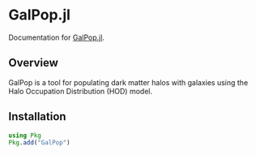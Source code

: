 # GalPop.jl

Documentation for [GalPop.jl](https://github.com/KSU-Cosmo/GalPop).

## Overview

GalPop is a tool for populating dark matter halos with galaxies using the Halo Occupation Distribution (HOD) model.

## Installation

```julia
using Pkg
Pkg.add("GalPop")